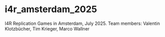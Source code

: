 # i4r_amsterdam_2025
I4R Replication Games in Amsterdam, July 2025. Team members: Valentin Klotzbücher, Tim Krieger, Marco Wallner
